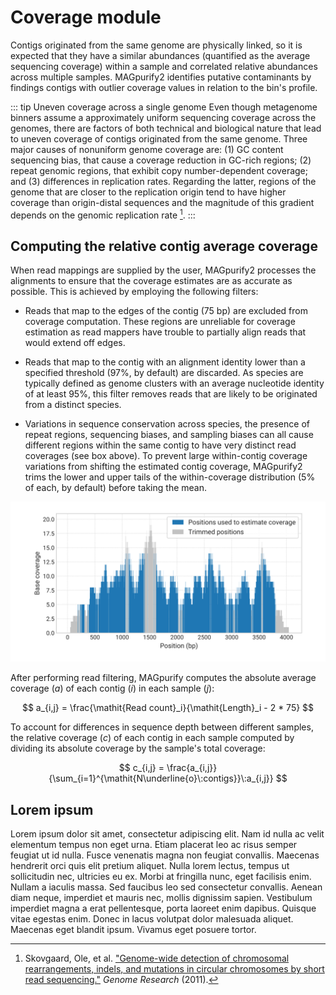 # Coverage module

Contigs originated from the same genome are physically linked, so it is expected that they have a similar abundances (quantified as the average sequencing coverage) within a sample and correlated relative abundances across multiple samples. MAGpurify2 identifies putative contaminants by findings contigs with outlier coverage values in relation to the bin's profile.

::: tip Uneven coverage across a single genome
Even though metagenome binners assume a approximately uniform sequencing coverage across the genomes, there are factors of both technical and biological nature that lead to uneven coverage of contigs originated from the same genome. Three major causes of nonuniform genome coverage are: (1) GC content sequencing bias, that cause a coverage reduction in GC-rich regions; (2) repeat genomic regions, that exhibit copy number-dependent coverage; and (3) differences in replication rates. Regarding the latter, regions of the genome that are closer to the replication origin tend to have higher coverage than origin-distal sequences and the magnitude of this gradient depends on the genomic replication rate [^1].
:::

## Computing the relative contig average coverage

When read mappings are supplied by the user, MAGpurify2 processes the alignments to ensure that the coverage estimates are as accurate as possible. This is achieved by employing the following filters:

- Reads that map to the edges of the contig (75 bp) are excluded from coverage computation. These regions are unreliable for coverage estimation as read mappers have trouble to partially align reads that would extend off edges.

- Reads that map to the contig with an alignment identity lower than a specified threshold (97%, by default) are discarded. As species are typically defined as genome clusters with an average nucleotide identity of at least 95%, this filter removes reads that are likely to be originated from a distinct species.

- Variations in sequence conservation across species, the presence of repeat regions, sequencing biases, and sampling biases can all cause different regions within the same contig to have very distinct read coverages (see box above). To prevent large within-contig coverage variations from shifting the estimated contig coverage, MAGpurify2 trims the lower and upper tails of the within-coverage distribution (5% of each, by default) before taking the mean.

![coverage-trimming](./figures/coverage-trimming.svg)

After performing read filtering, MAGpurify computes the absolute average coverage ($a$) of each contig ($i$) in each sample ($j$):

$$
a_{i,j} = \frac{\mathit{Read count}_i}{\mathit{Length}_i - 2 * 75}
$$

To account for differences in sequence depth between different samples, the relative coverage ($c$) of each contig in each sample computed by dividing its absolute coverage by the sample's total coverage:

$$
c_{i,j} = \frac{a_{i,j}}{\sum_{i=1}^{\mathit{N\underline{o}\:contigs}}\:a_{i,j}}
$$

## Lorem ipsum

Lorem ipsum dolor sit amet, consectetur adipiscing elit. Nam id nulla ac velit elementum tempus non eget urna. Etiam placerat leo ac risus semper feugiat ut id nulla. Fusce venenatis magna non feugiat convallis. Maecenas hendrerit orci quis elit pretium aliquet. Nulla lorem lectus, tempus ut sollicitudin nec, ultricies eu ex. Morbi at fringilla nunc, eget facilisis enim. Nullam a iaculis massa. Sed faucibus leo sed consectetur convallis. Aenean diam neque, imperdiet et mauris nec, mollis dignissim sapien. Vestibulum imperdiet magna a erat pellentesque, porta laoreet enim dapibus. Quisque vitae egestas enim. Donec in lacus volutpat dolor malesuada aliquet. Maecenas eget blandit ipsum. Vivamus eget posuere tortor.

[^1]: Skovgaard, Ole, et al. ["Genome-wide detection of chromosomal rearrangements, indels, and mutations in circular chromosomes by short read sequencing."](https://genome.cshlp.org/content/21/8/1388) *Genome Research* (2011).